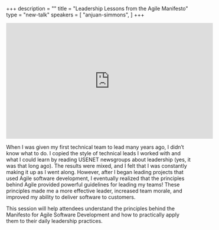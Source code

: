 +++
description = ""
title = "Leadership Lessons from the Agile Manifesto"
type = "new-talk"
speakers = [
        "anjuan-simmons",
]
+++
<iframe width="560" height="315" src="https://www.youtube-nocookie.com/embed/cZ781sgseJY" frameborder="0" allowfullscreen></iframe>

When I was given my first technical team to lead many years ago, I didn’t know what to do. I copied the style of technical leads I worked with and what I could learn by reading USENET newsgroups about leadership (yes, it was that long ago). The results were mixed, and I felt that I was constantly making it up as I went along. However, after I began leading projects that used Agile software development, I eventually realized that the principles behind Agile provided powerful guidelines for leading my teams! These principles made me a more effective leader, increased team morale, and improved my ability to deliver software to customers.

This session will help attendees understand the principles behind the Manifesto for Agile Software Development and how to practically apply them to their daily leadership practices.